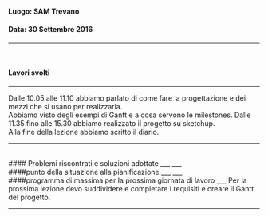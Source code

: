 #### Luogo: SAM Trevano
#### Data: 30 Settembre 2016
___
<br>

#### Lavori svolti
___

Dalle 10.05 alle 11.10 abbiamo parlato di come fare la progettazione e dei mezzi che si usano per realizzarla.
<br>Abbiamo visto degli esempi di Gantt e a cosa servono le milestones.
Dalle 11.35 fino alle 15.30 abbiamo realizzato il progetto su sketchup.
<br>Alla fine della lezione abbiamo scritto il diario.
___
<br>
#### Problemi riscontrati e soluzioni adottate
___
___
<br>
####punto della situazione alla pianificazione
___
___
<br>
####programma di massima per la prossima giornata di lavoro
___
Per la prossima lezione devo suddividere e completare i requisiti e creare il Gantt del progetto. 

___